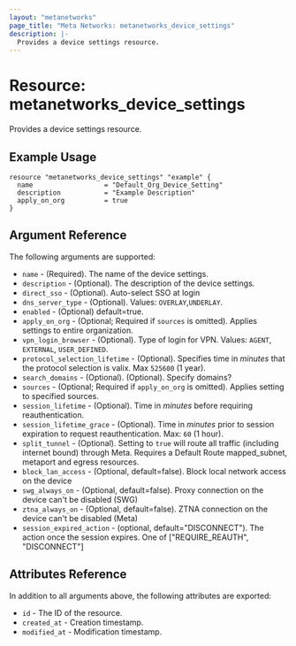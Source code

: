```yaml
---
layout: "metanetworks"
page_title: "Meta Networks: metanetworks_device_settings"
description: |-
  Provides a device settings resource.
---
```


# Resource: metanetworks_device_settings

Provides a device settings resource.

## Example Usage

```hcl
resource "metanetworks_device_settings" "example" {
  name                  = "Default_Org_Device_Setting"
  description           = "Example Description"
  apply_on_org          = true
}
```

## Argument Reference

The following arguments are supported:

* `name` - (Required). The name of the device settings.
* `description` - (Optional). The description of the device settings.
* `direct_sso`	- (Optional). Auto-select SSO at login
* `dns_server_type` - (Optional). Values: `OVERLAY`,`UNDERLAY`.
* `enabled` - (Optional) default=true.
* `apply_on_org` - (Optional; Required if `sources` is omitted). Applies settings to entire organization.
* `vpn_login_browser` - (Optional). Type of login for VPN. Values: `AGENT`, `EXTERNAL`, `USER_DEFINED`.
* `protocol_selection_lifetime` - (Optional). Specifies time in *minutes* that the protocol selection is valix. Max `525600` (1 year).
* `search_domains` - (Optional). (Optional). Specify domains? 
* `sources` - (Optional; Required if `apply_on_org` is omitted). Applies setting to specified sources.
* `session_lifetime` - (Optional). Time in *minutes* before requiring reauthentication.
* `session_lifetime_grace` - (Optional). Time in *minutes* prior to session expiration to request reauthentication. Max: `60` (1 hour).
* `split_tunnel` - (Optional). Setting to `true` will route all traffic (including internet bound) through Meta. Requires a Default Route mapped_subnet, metaport and egress resources.
* `block_lan_access` - (Optional, default=false). Block local network access on the device
* `swg_always_on` - (Optional, default=false). Proxy connection on the device can't be disabled (SWG)
* `ztna_always_on` - (Optional, default=false). ZTNA connection on the device can't be disabled (Meta)
* `session_expired_action` - (optional, default="DISCONNECT"). The action once the session expires. One of ["REQUIRE_REAUTH", "DISCONNECT"]
## Attributes Reference

In addition to all arguments above, the following attributes are exported:

* `id` - The ID of the resource.
* `created_at` - Creation timestamp.
* `modified_at` - Modification timestamp.
